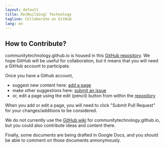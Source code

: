 ```yaml
---
layout: default
title: Re(Building) Technology
tagline: Collaborate on GitHub
lang: en
---
```


<h2>How to Contribute?</h2>

communitytechnology.github.io is housed in this <a href="https://github.com/communitytechnology/communitytechnology.github.io">GitHub repository</a>. We hope GitHub will be useful for collaboration, but it means that you will need a GitHub account to participate.

Once you have a Github account,  

<ul>
<li>suggest new content here: <a href="https://github.com/communitytechnology/communitytechnology.github.io/new/master">add a page</a></li>

<li>make other suggestions here: <a href="https://github.com/communitytechnology/communitytechnology.github.io/issues/new">submit an issue</a></li>

<li>or, edit a page using the edit (pencil) button from within the <a href="https://github.com/communitytechnology/communitytechnology.github.io">repository</a></li>
</ul>

When you add or edit a page, you will need to click "Submit Pull Request" for your changes/additions to be considered.

We do not currently use the <a href="https://github.com/communitytechnology/communitytechnology.github.io/wiki">GitHub wiki</a> for communitytechnology.github.io, but you could also contribute ideas and content there.

Finally, some documents are being drafted in Google Docs, and you should be able to comment on those documents annonymously. 
